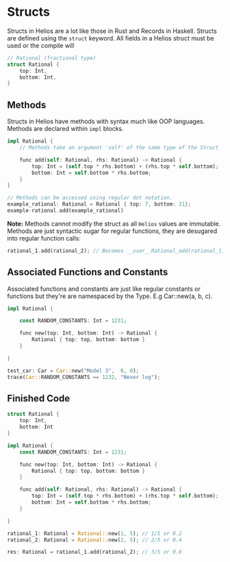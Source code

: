 # Structs

Structs in Helios are a lot like those in Rust and Records in Haskell. Structs are defined using the `struct` keyword. All fields in a Helios struct must be used or the compile will

```rust
// Rational (fractional type)
struct Rational {
    top: Int,
    bottom: Int,
}
```

## Methods

Structs in Helios have methods with syntax much like OOP languages. Methods are declared within `impl` blocks.

```rust
impl Rational {
    // Methods take an argument 'self' of the same type of the Struct

    func add(self: Rational, rhs: Rational) -> Rational {
        top: Int = (self.top * rhs.bottom) + (rhs.top * self.bottom);
        bottom: Int = self.bottom * rhs.bottom;
    }
}

// Methods can be accessed using regular dot notation.
example_rational: Rational = Rational { top: 7, bottom: 21};
example-rational.add(example_rational)
```

**Note:** Methods cannot modify the struct as all `Helios` values are immutable. Methods are just syntactic sugar for regular functions, they are desugared into regular function calls:

```rust
rational_1.add(rational_2); // Becomes __user__Rational_add(rational_1, rational_2)
```

## Associated Functions and Constants

Associated functions and constants are just like regular constants or functions but they're are namespaced by the Type. E.g Car::new(a, b, c).

```rust
impl Rational {

    const RANDOM_CONSTANTS: Int = 1231;

    func new(top: Int, bottom: Int) -> Rational {
        Rational { top: top, bottom: bottom }
    }

}

test_car: Car = Car::new("Model 3",  0, 0);
trace(Car::RANDOM_CONSTANTS == 1232, "Never log");
```

## Finished Code

```rust
struct Rational {
    top: Int,
    bottom: Int
}

impl Rational {
    const RANDOM_CONSTANTS: Int = 1231;

    func new(top: Int, bottom: Int) -> Rational {
        Rational { top: top, bottom: bottom }
    }

    func add(self: Rational, rhs: Rational) -> Rational {
        top: Int = (self.top * rhs.bottom) + (rhs.top * self.bottom);
        bottom: Int = self.bottom * rhs.bottom;
    }

}

rational_1: Rational = Rational::new(1, 5); // 1/5 or 0.2
rational_2: Rational = Rational::new(2, 5); // 2/5 or 0.4

res: Rational = rational_1.add(rational_2); // 3/5 or 0.6
```
